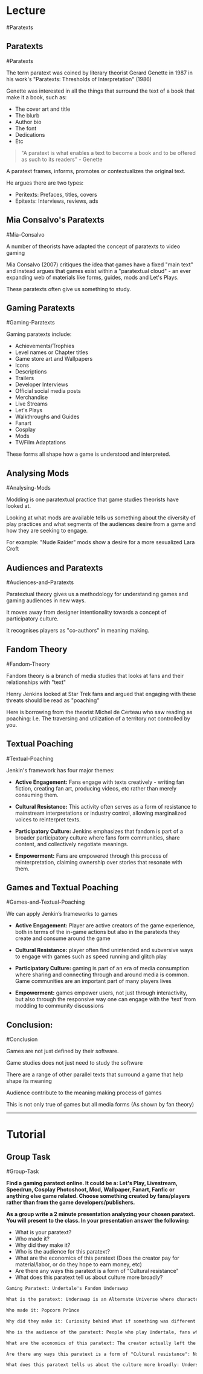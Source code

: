 # Lecture
#Paratexts

## Paratexts
#Paratexts 

The term paratext was coined by literary theorist Gerard Genette in 1987 in his work's "Paratexts: Thresholds of Interpretation" (1986)

Genette was interested in all the things that surround the text of a book that make it a book, such as:
- The cover art and title
- The blurb
- Author bio
- The font
- Dedications
- Etc

> "A paratext is what enables a text to become a book and to be offered as such to its readers" - Genette

A paratext frames, informs, promotes or contextualizes the original text.

He argues there are two types:
- Peritexts: Prefaces, titles, covers
- Epitexts: Interviews, reviews, ads


## Mia Consalvo's Paratexts
#Mia-Consalvo

A number of theorists have adapted the concept of paratexts to video gaming

Mia Consalvo (2007) critiques the idea that games have a fixed "main text" and instead argues that games exist within a "paratextual cloud" - an ever expanding web of materials like forms, guides, mods and Let's Plays.

These paratexts often give us something to study.


## Gaming Paratexts
#Gaming-Paratexts

Gaming paratexts include:
- Achievements/Trophies
- Level names or Chapter titles
- Game store art and Wallpapers
- Icons
- Descriptions
- Trailers
- Developer Interviews
- Official social media posts
- Merchandise
- Live Streams
- Let's Plays
- Walkthroughs and Guides
- Fanart
- Cosplay
- Mods
- TV/Film Adaptations

These forms all shape how a game is understood and interpreted.


## Analysing Mods
#Analysing-Mods

Modding is one paratextual practice that game studies theorists have looked at.

Looking at what mods are available tells us something about the diversity of play practices and what segments of the audiences desire from a game and how they are seeking to engage.

For example: "Nude Raider" mods show a desire for a more sexualized Lara Croft


## Audiences and Paratexts
#Audiences-and-Paratexts

Paratextual theory gives us a methodology for understanding games and gaming audiences in new ways.

It moves away from designer intentionality towards a concept of participatory culture.

It recognises players as "co-authors" in meaning making.


## Fandom Theory
#Fandom-Theory

Fandom theory is a branch of media studies that looks at fans and their relationships with "text"

Henry Jenkins looked at Star Trek fans and argued that engaging with these threats should be read as "poaching"

Here is borrowing from the theorist Michel de Certeau who saw reading as poaching: I.e. The traversing and utilization of a territory not controlled by you.


## Textual Poaching
#Textual-Poaching

Jenkin's framework has four major themes:
- **Active Engagement:** Fans engage with texts creatively - writing fan fiction, creating fan art, producing videos, etc rather than merely consuming them.
  
- **Cultural Resistance:** This activity often serves as a form of resistance to mainstream interpretations or industry control, allowing marginalized voices to reinterpret texts.

- **Participatory Culture:** Jenkins emphasizes that fandom is part of a broader participatory culture where fans form communities, share content, and collectively negotiate meanings.

- **Empowerment:** Fans are empowered through this process of reinterpretation, claiming ownership over stories that resonate with them.


## Games and Textual Poaching
#Games-and-Textual-Poaching

We can apply Jenkin’s frameworks to games

- **Active Engagement:** Player are active creators of the game experience, both in terms of the in-game actions but also in the paratexts they create and consume around the game

- **Cultural Resistance:** player often find unintended and subversive ways to engage with games such as speed running and glitch play

- **Participatory Culture:** gaming is part of an era of media consumption where sharing and connecting through and around media is common. Game communities are an important part of many players lives

- **Empowerment:** games empower users, not just through interactivity, but also through the responsive way one can engage with the ‘text’ from modding to community discussions


## Conclusion:
#Conclusion 

Games are not just defined by their software.

Game studies does not just need to study the software

There are a range of other parallel texts that surround a game that help shape its meaning

Audience contribute to the meaning making process of games

This is not only true of games but all media forms (As shown by fan theory)


---
# Tutorial
## Group Task
#Group-Task 

**Find a gaming paratext online. It could be a: Let's Play, Livestream, Speedrun, Cosplay Photoshoot, Mod, Wallpaper, Fanart, Fanfic or anything else game related. Choose something created by fans/players rather than from the game developers/publishers.**

**As a group write a 2 minute presentation analyzing your chosen paratext. You will present to the class. In your presentation answer the following:**
- What is your paratext?
- Who made it?
- Why did they make it?
- Who is the audience for this paratext?
- What are the economics of this paratext (Does the creator pay for material/labor, or do they hope to earn money, etc)
- Are there any ways this paratext is a form of "Cultural resistance"
- What does this paratext tell us about culture more broadly?

```txt
Gaming Paratext: Undertale's Fandom Underswap

What is the paratext: Underswap is an Alternate Universe where characters in vanilla Undertale are swapped based on personality. Eg: Sans for Papyrus, Toriel and Asgore, etc.

Who made it: Popcorn Pr1nce

Why did they make it: Curiosity behind What if something was different

Who is the audience of the paratext: People who play Undertale, fans who want to experience new possibilities

What are the economics of this paratext: The creator actually left the fanfic after it gained traction. There was no monetary agenda behind this fanfic as stated before, it was a curiosity project.

Are there any ways this paratext is a form of "Cultural resistance": Not particularly against, this AU was more developed for players who, as said before wanted to try something new.

What does this paratext tells us about the culture more broadly: Underswap is one of the many Alternate Universes that allow players to explore the endless possibilities of "What if something was different".
```
